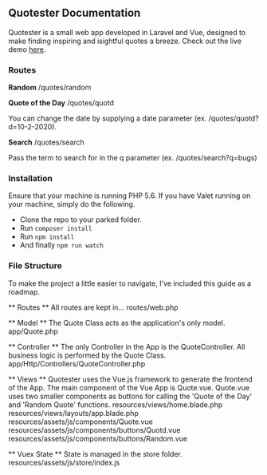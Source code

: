 ## Quotester Documentation

Quotester is a small web app developed in Laravel and Vue, designed to make finding inspiring and isightful quotes a breeze. Check out the live demo [here](http://54.81.10.117/).

### Routes

**Random**
/quotes/random

**Quote of the Day**
/quotes/quotd

You can change the date by supplying a date parameter (ex. /quotes/quotd?d=10-2-2020).

**Search**
/quotes/search 

Pass the term to search for in the q parameter (ex. /quotes/search?q=bugs)

### Installation

Ensure that your machine is running PHP 5.6. If you have Valet running on your machine, simply do the following.
- Clone the repo to your parked folder.
- Run `composer install`
- Run `npm install`
- And finally `npm run watch`

### File Structure
To make the project a little easier to navigate, I've included this guide as a roadmap. 

** Routes **
All routes are kept in...
routes/web.php

** Model **
The Quote Class acts as the application's only model.
app/Quote.php

** Controller **
The only Controller in the App is the QuoteController.  All business logic is performed by the Quote Class.
app/Http/Controllers/QuoteController.php

** Views **
Quotester uses the Vue.js framework to generate the frontend of the App. The main component of the Vue App is Quote.vue. Quote.vue uses two smaller components as buttons for calling the 'Quote of the Day' and 'Random Quote' functions.
resources/views/home.blade.php
resources/views/layouts/app.blade.php
resources/assets/js/components/Quote.vue
resources/assets/js/components/buttons/Quotd.vue
resources/assets/js/components/buttons/Random.vue

** Vuex State **
State is managed in the store folder. 
resources/assets/js/store/index.js